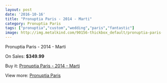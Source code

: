 ```yaml
---
layout: post
date: '2016-10-16'
title: "Pronuptia Paris - 2014 - Marti"
category: Pronuptia Paris
tags: ["pronuptia","custom","wedding","paris","fantastic"]
image: http://img.metalkind.com/90156-thickbox_default/pronuptia-paris-2014-marti.jpg
---
```

Pronuptia Paris - 2014 - Marti

On Sales: **$349.99**
<a href="https://www.metalkind.com/en/pronuptia-paris/21429-pronuptia-paris-2014-marti.html"><amp-img layout="responsive" width="600" height="600" src="//img.metalkind.com/90156-thickbox_default/pronuptia-paris-2014-marti.jpg" alt="Pronuptia Paris - 2014 - Marti 0" /></a>
<a href="https://www.metalkind.com/en/pronuptia-paris/21429-pronuptia-paris-2014-marti.html"><amp-img layout="responsive" width="600" height="600" src="//img.metalkind.com/90159-thickbox_default/pronuptia-paris-2014-marti.jpg" alt="Pronuptia Paris - 2014 - Marti 1" /></a>
<a href="https://www.metalkind.com/en/pronuptia-paris/21429-pronuptia-paris-2014-marti.html"><amp-img layout="responsive" width="600" height="600" src="//img.metalkind.com/90160-thickbox_default/pronuptia-paris-2014-marti.jpg" alt="Pronuptia Paris - 2014 - Marti 2" /></a>

Buy it: [Pronuptia Paris - 2014 - Marti](https://www.metalkind.com/en/pronuptia-paris/21429-pronuptia-paris-2014-marti.html "Pronuptia Paris - 2014 - Marti")

View more: [Pronuptia Paris](https://www.metalkind.com/en/104-pronuptia-paris "Pronuptia Paris")